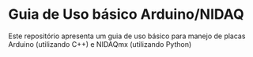 # Guia de Uso básico Arduino/NIDAQ

Este repositório apresenta um guia de uso básico para manejo de placas Arduino (utilizando C++) e 
NIDAQmx (utilizando Python)
